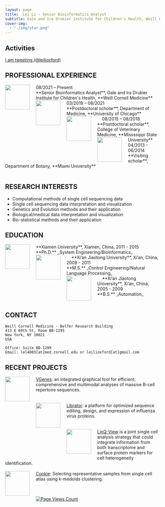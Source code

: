 ```yaml
---
layout: page
title:  Lei Li - Senior Bioinformatics Analyst
subtitle: Gale and Ira Drukier Institute for Children's Health, Weill Cornell Medicine
cover-img:
  - "./img/star.png"
---
```


<style type="text/css">
.intro-header .page-heading h1 {
  margin-top: 0;
  font-size: 3.125rem;
}
</style>

## Activities

<p>
 <a class="twitter-timeline"
 href="https://twitter.com/leilioxford"
 data-widget-id="340639437736255489"
 data-chrome="nofooter noborders transparent" data-tweet-limit="3">I am tweeting (@leilioxford)</a>
 <script>
						!function(d, s, id) {
							var js, fjs = d.getElementsByTagName(s)[0], p = /^http:/
									.test(d.location) ? 'http' : 'https';
							if (!d.getElementById(id)) {
								js = d.createElement(s);
								js.id = id;
								js.src = p
										+ "://platform.twitter.com/widgets.js";
								fjs.parentNode.insertBefore(js, fjs);
							}
						}(document, "script", "twitter-wjs");
 </script>
</p>

## PROFESSIONAL EXPERIENCE
<img src="../../img/cornell.png" align="left" height="80px" width="80px" style="margin-right: 20px;"> 
08/2021 – Present 		<br>
**Senior Bioinformatics Analyst**, Gale and Ira Drukier Institute for Children's Health, **Weill Cornell Medicine**

<img src="../../img/uchicago.png" align="left" height="80px" width="80px" style="margin-right: 20px;"> 
03/2019 – 08/2021 	<br>
**Postdoctoral scholar**, Department of Medicine, **University of Chicago**	<br>&nbsp; &nbsp; 

<img src="../../img/msu.png" align="left" height="80px" width="80px" style="margin-right: 20px;"> 
08/2015 – 08/2018 	<br>
**Postdoctoral scholar**, College of Veterinary Medicine, **Missssippi State University**

<img src="../../img/miami.png" align="left" height="80px" width="80px" style="margin-right: 20px;"> 
04/2013 - 06/2014 	<br>
**Visiting scholar**, Department of Botany, **Miami University**	<br>&nbsp; &nbsp; 

## RESEARCH INTERESTS
- Computational methods of single cell sequencing data 
- Single cell sequencing data interpretation and visualization
- Genetics and Evolution methods and their application
- Biological/medical data interpretation and visualization
- Bio-statistical methods and their application


## EDUCATION

<img src="../../img/xmu.png" align="left" height="80px" width="80px" style="margin-right: 20px;"> 
**Xiamen University**, Xiamen, China, 2011 - 2015 <br>
**Ph.D.** 
_System Engineering/Bioinformatics_	<br>&nbsp; &nbsp; 

<img src="../../img/xjtu.png" align="left" height="80px" width="80px" style="margin-right: 20px;"> 
**Xi’an Jiaotong University**, Xi’an, China, 2009 - 2011 <br>
**M.S.** 
_Control Engineering/Natural Language Processing_	<br>&nbsp; &nbsp; 

<img src="../../img/xjtu.png" align="left" height="80px" width="80px" style="margin-right: 20px;"> 
**Xi’an Jiaotong University**, Xi’an, China, 2005 - 2009 <br>
**B.S.** 
_Automation_	<br> &nbsp; &nbsp; 

## CONTACT

```
Weill Cornell Medicine - Belfer Research Building
413 E 69th St, Room BB-1295
New York, NY 10021
USA

Office: Suite BB-1299
Email: lel4003[at]med.cornell.edu or leilioxford[at]gmail.com
```

## RECENT PROJECTS

<img src="../../img/vgenes.png" align="left" height="80px" width="80px" style="margin-right: 20px; margin-bottom: 20px;">  [VGenes](https://wilsonimmunologylab.github.io/VGenes/): an integrated graphical tool for efficient, comprehensive and multimodal analyses of massive B-cell repertoire sequences.<br> &nbsp; &nbsp; <br> &nbsp; &nbsp; <br> 
<img src="../../img/librator.png" align="left" height="80px" width="80px" style="margin-right: 20px; margin-bottom: 20px;">  [Librator](https://wilsonimmunologylab.github.io/Librator/): a platform for optimized sequence editing, design, and expression of influenza virus proteins.<br> &nbsp; &nbsp; <br> &nbsp; &nbsp; <br> 
<img src="../../img/linklogo.png" align="left" height="80px" width="80px" style="margin-right: 20px; margin-bottom: 20px;">  [LinQ-View](https://wilsonimmunologylab.github.io/LinQView/) is a joint single cell analysis strategy that could integrate information from both transcriptome and surface protein markers for cell heterogeneity identification. <br> &nbsp; &nbsp;  <br> 
<img src="../../img/workflow.png" align="left" height="80px" width="80px" style="margin-right: 20px; margin-bottom: 20px;">  [Cookie](https://wilsonimmunologylab.github.io/Cookie/): Selecting representative samples from single cell atlas using k-medoids clustering.<br> &nbsp; &nbsp; <br> &nbsp; &nbsp; <br> 

[![Page Views Count](https://badges.toozhao.com/badges/01FCTPWJHBAA7H2Y0Z2MQ8B7PJ/green.svg)](https://badges.toozhao.com/stats/01FCTPWJHBAA7H2Y0Z2MQ8B7PJ "Get your own page views count badge on badges.toozhao.com")
